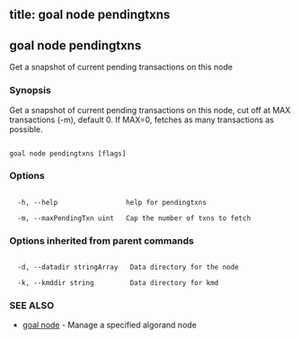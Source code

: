 title: goal node pendingtxns
---
## goal node pendingtxns



Get a snapshot of current pending transactions on this node



### Synopsis



Get a snapshot of current pending transactions on this node, cut off at MAX transactions (-m), default 0. If MAX=0, fetches as many transactions as possible.



```

goal node pendingtxns [flags]

```



### Options



```

  -h, --help                 help for pendingtxns

  -m, --maxPendingTxn uint   Cap the number of txns to fetch

```



### Options inherited from parent commands



```

  -d, --datadir stringArray   Data directory for the node

  -k, --kmddir string         Data directory for kmd

```



### SEE ALSO



* [goal node](../../node/node/)	 - Manage a specified algorand node




